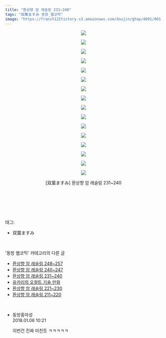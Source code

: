 ```yaml
---
title: "환상향 암 레슬링 231~240"
tags: "双葉ますみ 동방_웹코믹"
image: "https://franch122tistory.s3.amazonaws.com/doujin/ghap/4091/001.jpg"
---
```

<div class="article">
<p style="text-align: center; clear: none; float: none;"><img src="{{ site.imgserver8 }}/ghap/4091/001.jpg"/></p>
<p style="text-align: center; clear: none; float: none;"><img src="{{ site.imgserver8 }}/ghap/4091/002.jpg"/></p>
<p style="text-align: center; clear: none; float: none;"><img src="{{ site.imgserver8 }}/ghap/4091/003.jpg"/></p>
<p style="text-align: center; clear: none; float: none;"><img src="{{ site.imgserver8 }}/ghap/4091/004.jpg"/></p>
<p style="text-align: center; clear: none; float: none;"><img src="{{ site.imgserver8 }}/ghap/4091/005.jpg"/></p>
<p style="text-align: center; clear: none; float: none;"><img src="{{ site.imgserver8 }}/ghap/4091/006.jpg"/></p>
<p style="text-align: center; clear: none; float: none;"><img src="{{ site.imgserver8 }}/ghap/4091/007.jpg"/></p>
<p style="text-align: center; clear: none; float: none;"><img src="{{ site.imgserver8 }}/ghap/4091/008.jpg"/></p>
<p style="text-align: center; clear: none; float: none;"><img src="{{ site.imgserver8 }}/ghap/4091/009.jpg"/></p>
<p style="text-align: center; clear: none; float: none;"><img src="{{ site.imgserver8 }}/ghap/4091/010.jpg"/></p>
<p style="text-align: center; clear: none; float: none;"><img src="{{ site.imgserver8 }}/ghap/4091/011.jpg"/></p>
<p style="text-align: center; clear: none; float: none;"><img src="{{ site.imgserver8 }}/ghap/4091/012.jpg"/></p>
<p style="text-align: center; clear: none; float: none;"><img src="{{ site.imgserver8 }}/ghap/4091/013.jpg"/></p>
<p style="text-align: center; clear: none; float: none;"><img src="{{ site.imgserver8 }}/ghap/4091/014.jpg"/></p>
<p style="text-align: center; clear: none; float: none;"><img src="{{ site.imgserver8 }}/ghap/4091/015.jpg"/></p>
<p style="text-align: center; clear: none; float: none;"><img src="{{ site.imgserver8 }}/ghap/4091/016.jpg"/></p>
<p style="text-align: center; clear: none; float: none;">[双葉ますみ] 환상향 암 레슬링 231~240</p>
<p style="text-align: center; clear: none; float: none;"><br/></p>
<p><br/></p>
</div><br/>
<div class="tagTrail">
<p>태그: </p>
<ul>
<li>双葉ますみ</li>
</ul>
</div><br/>
<div class="another">
<p>'동방 웹코믹' 카테고리의 다른 글</p>
<ul>
<li><a href="/ghap_4093">환상향 암 레슬링 248~257</a></li>
<li><a href="/ghap_4092">환상향 암 레슬링 240~247</a></li>
<li><a href="/ghap_4091">환상향 암 레슬링 231~240</a></li>
<li><a href="/ghap_4089">유카리의 오컬트 기술 만화</a></li>
<li><a href="/ghap_4087">환상향 암 레슬링 221~230</a></li>
<li><a href="/ghap_4086">환상향 암 레슬링 211~220</a></li>
</ul>
</div><br/>
<div class="cb_module cb_fluid">
<div class="cb_wrt cb_profile">
<div class="comment">
<ul>
<li class="cb_thumb_off" id="comment15167702">
<div class="cb_comment_area">
<div class="cb_info_area">
<div class="cb_section">
<span class="cb_nick_name">동방홍마성</span>
</div>
<div class="cb_section">
<span class="cb_date">2018.01.06 10:21 </span>
</div>
</div>
<div class="cb_dsc_comment">
<p class="cb_dsc">
											이번건 진짜 미친듯 ㅋㅋㅋㅋㅋ
										</p>
</div>
</div></li>
</ul>
</div>
</div><!-- commentList close -->
</div><br/>
